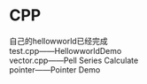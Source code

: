 # CPP
自己的hellowworld已经完成  
test.cpp——HellowworldDemo  
vector.cpp——Pell Series Calculate  
pointer——Pointer Demo  

